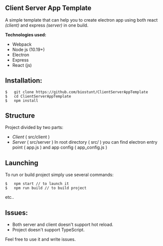 ## **Client Server App Template**


A simple template that can help you to create electron app using both react *(client)* and express *(server)* in one build.

**Technologies used:**
- Webpack
 - Node js (10.19+)
 - Electron
 - Express
 - React (js)

## Installation:

   

    $	git clone https://github.com/biostunt/ClientServerAppTemplate
    $	cd ClientServerAppTemplate
    $   npm install

## Structure
Project divided by two parts: 

 - *Client* ( src/client )
 - *Server* ( src/server )
In root directory ( src/ ) you can find electron entry point ( app.js ) and app config ( app_config.js )

## Launching
To run or build project simply use several commands:

    $	npm start // to launch it
    $	npm run build // to build project
etc..



## Issues:

 - Both server and client doesn't support hot reload.
 - Project doesn't support TypeScript.

Feel free to use it and write issues.
